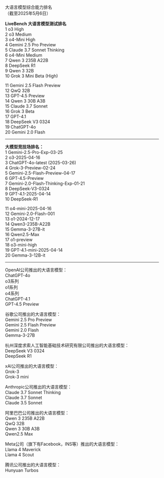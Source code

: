 大语言模型综合能力排名  
（截至2025年5月6日）  

**LiveBench 大语言模型测试排名**  
1  o3 High  
2  o3 Medium  
3  o4-Mini High  
4  Gemini 2.5 Pro Preview  
5  Claude 3.7 Sonnet Thinking  
6  o4-Mini Medium  
7  Qwen 3 235B A22B  
8  DeepSeek R1  
9  Qwen 3 32B  
10 Grok 3 Mini Beta (High)

11 Gemini 2.5 Flash Preview  
12 QwQ 32B  
13 GPT-4.5 Preview  
14 Qwen 3 30B A3B  
15 Claude 3.7 Sonnet  
16 Grok 3 Beta  
17 GPT-4.1  
18 DeepSeek V3 0324  
19 ChatGPT-4o  
20 Gemini 2.0 Flash

---  

**大模型竞技场排名：**  
1  Gemini-2.5-Pro-Exp-03-25  
2  o3-2025-04-16  
3  ChatGPT-4o-latest (2025-03-26)  
4  Grok-3-Preview-02-24  
5  Gemini-2.5-Flash-Preview-04-17  
6  GPT-4.5-Preview  
7  Gemini-2.0-Flash-Thinking-Exp-01-21  
8  DeepSeek-V3-0324  
9  GPT-4.1-2025-04-14  
10  DeepSeek-R1  

11  o4-mini-2025-04-16  
12  Gemini-2.0-Flash-001  
13  o1-2024-12-17  
14  Qwen3-235B-A22B  
15  Gemma-3-27B-it  
16  Qwen2.5-Max  
17  o1-preview  
18  o3-mini-high  
19  GPT-4.1-mini-2025-04-14  
20  Gemma-3-12B-it  

---

OpenAI公司推出的大语言模型：  
ChatGPT-4o  
o3系列  
o1系列  
o4系列  
ChatGPT-4.1  
GPT-4.5 Preview


谷歌公司推出的大语言模型：  
Gemini 2.5 Pro Preview  
Gemini 2.5 Flash Preview  
Gemini 2.0 Flash  
Gemma-3-27B

杭州深度求索人工智能基础技术研究有限公司推出的大语言模型：  
DeepSeek V3 0324  
DeepSeek R1  



xAI公司推出的大语言模型：  
Grok-3  
Grok-3 mini


Anthropic公司推出的大语言模型：  
Claude 3.7 Sonnet Thinking  
Claude 3.7 Sonnet  
Claude 3.5 Sonnet  



阿里巴巴公司推出的大语言模型：  
Qwen 3 235B A22B  
QwQ 32B  
Qwen 3 30B A3B  
Qwen2.5 Max  



Meta公司（旗下有Facebook，INS等）推出的大语言模型：  
Llama 4 Maverick  
Llama 4 Scout



腾讯公司推出的大语言模型：  
Hunyuan Turbos
